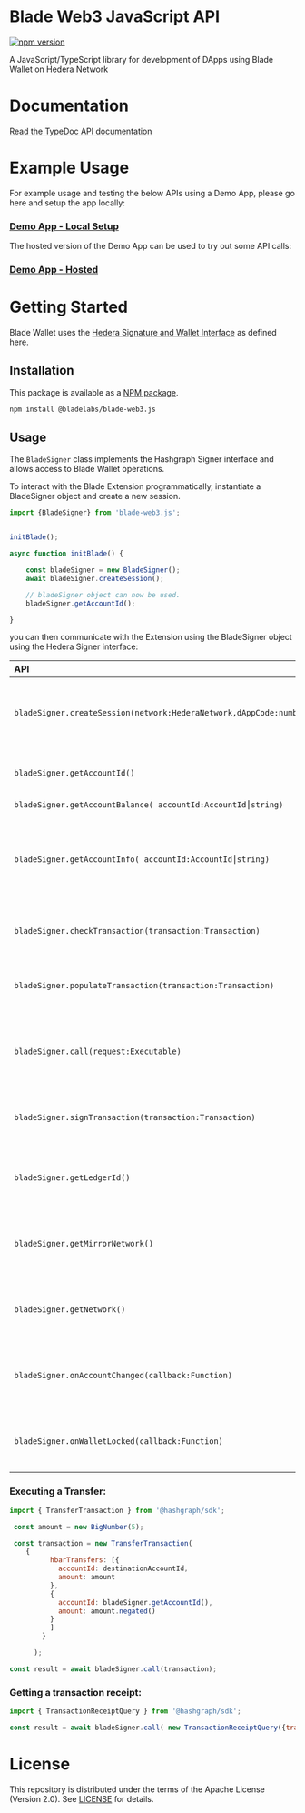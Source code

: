 # Blade Web3 JavaScript API

[![npm version](https://badge.fury.io/js/@bladelabs%2Fblade-web3.js.svg)](https://badge.fury.io/js/@bladelabs%2Fblade-web3.js)

A JavaScript/TypeScript library for development of DApps using Blade Wallet on Hedera Network

# Documentation
[Read the TypeDoc API documentation](https://blade-labs.github.io/blade-web3.js/)

# Example Usage

For example usage and testing the below APIs using a Demo App, please go here and setup the app locally:
### [Demo App - Local Setup](https://github.com/Blade-Labs/wallet-demo)

The hosted version of the Demo App can be used to try out some API calls:
### [Demo App - Hosted](https://blade-labs.github.io/wallet-demo/)

# Getting Started
Blade Wallet uses the [Hedera Signature and Wallet Interface](https://hips.hedera.com/hip/hip-338) as defined here.

## Installation
This package is available as a [NPM package](https://www.npmjs.com/package/@bladelabs/blade-web3.js).

``` bash
npm install @bladelabs/blade-web3.js
```

## Usage
The `BladeSigner` class implements the Hashgraph Signer interface and allows access to Blade Wallet operations.

To interact with the Blade Extension programmatically, instantiate a BladeSigner object and create a new session.

``` javascript
import {BladeSigner} from 'blade-web3.js';


initBlade();

async function initBlade() {

    const bladeSigner = new BladeSigner();
    await bladeSigner.createSession();

    // bladeSigner object can now be used.
    bladeSigner.getAccountId();

}
```

you can then communicate with the Extension using the BladeSigner object using the Hedera Signer interface:

| API                                                        | Description                                                      |
|:-----------------------------------------------------------| :--------------------------------------------------------------- |
| `bladeSigner.createSession(network:HederaNetwork,dAppCode:number)`| Optional params. Create session with Blade extension.                                 |
| `bladeSigner.getAccountId()`                               | Get accountId of active account.                                 |
| `bladeSigner.getAccountBalance( accountId:AccountId⎮string)` |ddasasd                                                               |
| `bladeSigner.getAccountInfo( accountId:AccountId⎮string)`    | Get information about a Hedera account on the connected network. |
| `bladeSigner.checkTransaction(transaction:Transaction)`    | Check that a transaction is valid.                               |
| `bladeSigner.populateTransaction(transaction:Transaction)` | Set transaction id with active account.                          |
| `bladeSigner.call(request:Executable)`                     | Sign and execute a transaction with provider account.            |
| `bladeSigner.signTransaction(transaction:Transaction)`     | Sign a transaction with active wallet account.                   |
| `bladeSigner.getLedgerId()`                                | Ledger Id of the currently connected network.                    |
| `bladeSigner.getMirrorNetwork()`                           | Return array of mirror nodes for the current network.            |
| `bladeSigner.getNetwork()`                                 | Get map of nodes for the current hedera network.                 |
| `bladeSigner.onAccountChanged(callback:Function)`          | Run callback when the wallet account changes.                    |
| `bladeSigner.onWalletLocked(callback:Function)`            | Run callback when the wallet is locked.                          |

### Executing a Transfer:

``` javascript
import { TransferTransaction } from '@hashgraph/sdk';

 const amount = new BigNumber(5);

 const transaction = new TransferTransaction(
    {
          hbarTransfers: [{
            accountId: destinationAccountId,
            amount: amount
          },
          {
            accountId: bladeSigner.getAccountId(),
            amount: amount.negated()
          }
          ]
        }

      );

const result = await bladeSigner.call(transaction);
```

### Getting a transaction receipt:
``` javascript
import { TransactionReceiptQuery } from '@hashgraph/sdk';

const result = await bladeSigner.call( new TransactionReceiptQuery({transactionId:transactionId}));
```
# License
This repository is distributed under the terms of the Apache License (Version 2.0). See [LICENSE](LICENSE) for details.
